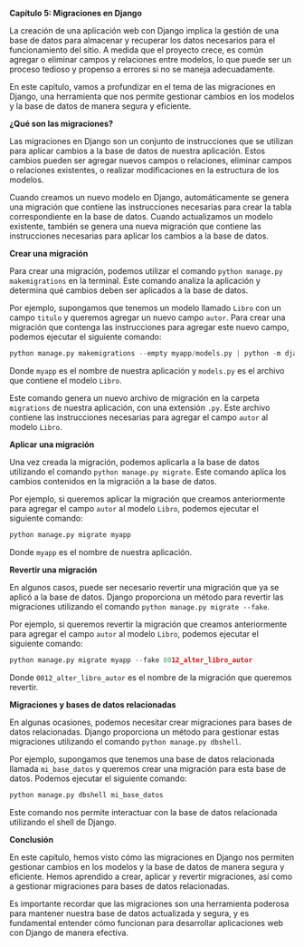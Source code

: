 **Capítulo 5: Migraciones en Django**

La creación de una aplicación web con Django implica la gestión de una base de datos para almacenar y recuperar los datos necesarios para el funcionamiento del sitio. A medida que el proyecto crece, es común agregar o eliminar campos y relaciones entre modelos, lo que puede ser un proceso tedioso y propenso a errores si no se maneja adecuadamente.

En este capítulo, vamos a profundizar en el tema de las migraciones en Django, una herramienta que nos permite gestionar cambios en los modelos y la base de datos de manera segura y eficiente.

**¿Qué son las migraciones?**

Las migraciones en Django son un conjunto de instrucciones que se utilizan para aplicar cambios a la base de datos de nuestra aplicación. Estos cambios pueden ser agregar nuevos campos o relaciones, eliminar campos o relaciones existentes, o realizar modificaciones en la estructura de los modelos.

Cuando creamos un nuevo modelo en Django, automáticamente se genera una migración que contiene las instrucciones necesarias para crear la tabla correspondiente en la base de datos. Cuando actualizamos un modelo existente, también se genera una nueva migración que contiene las instrucciones necesarias para aplicar los cambios a la base de datos.

**Crear una migración**

Para crear una migración, podemos utilizar el comando `python manage.py makemigrations` en la terminal. Este comando analiza la aplicación y determina qué cambios deben ser aplicados a la base de datos.

Por ejemplo, supongamos que tenemos un modelo llamado `Libro` con un campo `titulo` y queremos agregar un nuevo campo `autor`. Para crear una migración que contenga las instrucciones para agregar este nuevo campo, podemos ejecutar el siguiente comando:
```python
python manage.py makemigrations --empty myapp/models.py | python -m django.diff_settings
```
Donde `myapp` es el nombre de nuestra aplicación y `models.py` es el archivo que contiene el modelo `Libro`.

Este comando genera un nuevo archivo de migración en la carpeta `migrations` de nuestra aplicación, con una extensión `.py`. Este archivo contiene las instrucciones necesarias para agregar el campo `autor` al modelo `Libro`.

**Aplicar una migración**

Una vez creada la migración, podemos aplicarla a la base de datos utilizando el comando `python manage.py migrate`. Este comando aplica los cambios contenidos en la migración a la base de datos.

Por ejemplo, si queremos aplicar la migración que creamos anteriormente para agregar el campo `autor` al modelo `Libro`, podemos ejecutar el siguiente comando:
```python
python manage.py migrate myapp
```
Donde `myapp` es el nombre de nuestra aplicación.

**Revertir una migración**

En algunos casos, puede ser necesario revertir una migración que ya se aplicó a la base de datos. Django proporciona un método para revertir las migraciones utilizando el comando `python manage.py migrate --fake`.

Por ejemplo, si queremos revertir la migración que creamos anteriormente para agregar el campo `autor` al modelo `Libro`, podemos ejecutar el siguiente comando:
```python
python manage.py migrate myapp --fake 0012_alter_libro_autor
```
Donde `0012_alter_libro_autor` es el nombre de la migración que queremos revertir.

**Migraciones y bases de datos relacionadas**

En algunas ocasiones, podemos necesitar crear migraciones para bases de datos relacionadas. Django proporciona un método para gestionar estas migraciones utilizando el comando `python manage.py dbshell`.

Por ejemplo, supongamos que tenemos una base de datos relacionada llamada `mi_base_datos` y queremos crear una migración para esta base de datos. Podemos ejecutar el siguiente comando:
```python
python manage.py dbshell mi_base_datos
```
Este comando nos permite interactuar con la base de datos relacionada utilizando el shell de Django.

**Conclusión**

En este capítulo, hemos visto cómo las migraciones en Django nos permiten gestionar cambios en los modelos y la base de datos de manera segura y eficiente. Hemos aprendido a crear, aplicar y revertir migraciones, así como a gestionar migraciones para bases de datos relacionadas.

Es importante recordar que las migraciones son una herramienta poderosa para mantener nuestra base de datos actualizada y segura, y es fundamental entender cómo funcionan para desarrollar aplicaciones web con Django de manera efectiva.
